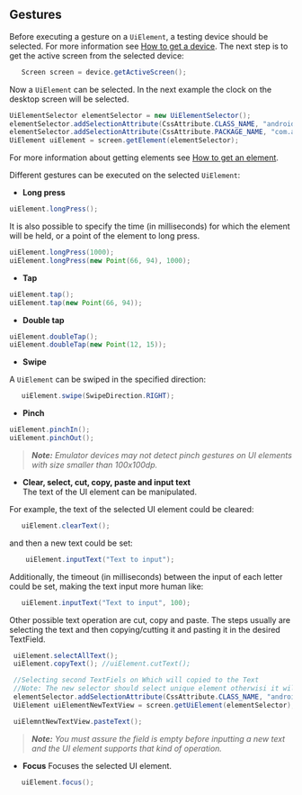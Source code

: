 ## Gestures ##

Before executing a gesture on a `UiElement`, a testing device should be selected. For more information see [How to get a device](get-device.md). The next step is to get the active screen from the selected device:
```java
   Screen screen = device.getActiveScreen();
```
Now a `UiElement` can be selected. In the next example the clock on the desktop screen will be selected.
```java
UiElementSelector elementSelector = new UiElementSelector();
elementSelector.addSelectionAttribute(CssAttribute.CLASS_NAME, "android.view.View");
elementSelector.addSelectionAttribute(CssAttribute.PACKAGE_NAME, "com.android.deskclock");
UiElement uiElement = screen.getElement(elementSelector);
```
For more information about getting elements see [How to get an element](get-element.md).

Different gestures can be executed on the selected `UiElement`:

 * **Long press**
```java
uiElement.longPress();
```
 It is also possible to specify the time (in milliseconds) for which the element will be held, or a point of the element to long press.
```java
uiElement.longPress(1000);
uiElement.longPress(new Point(66, 94), 1000);
```

* **Tap**
```java
uiElement.tap();
uiElement.tap(new Point(66, 94));
```

* **Double tap**
```java
uiElement.doubleTap();
uiElement.doubleTap(new Point(12, 15));
```

* **Swipe**

 A `UiElement` can be swiped in the specified direction:
```java
   uiElement.swipe(SwipeDirection.RIGHT);
```

* **Pinch**
```java
uiElement.pinchIn();
uiElement.pinchOut();
```
 >***Note:*** *Emulator devices may not detect pinch gestures on UI elements with size smaller than 100x100dp.*

* **Clear, select, cut, copy, paste and input text**  
 The text of the UI element can be manipulated.

 For example, the text of the selected UI element could be cleared:
```java
   uiElement.clearText();
```
 and then a new text could be set:
```java
    uiElement.inputText("Text to input");
```
 Additionally, the timeout (in milliseconds) between the input of each letter could be set, making the text input more human like:
```java
   uiElement.inputText("Text to input", 100);
```
Other possible text operation are cut, copy and paste. The steps usually are selecting the text and then copying/cutting it and pasting it in the desired TextField.
```java
 uiElement.selectAllText();
 uiElement.copyText(); //uiElement.cutText();

 //Selecting second TextFiels on Which will copied to the Text
 //Note: The new selector should select unique element otherwisi it will throw exception.
 elementSelector.addSelectionAttribute(CssAttribute.CLASS_NAME, "android.view.TextView");
 UiElement uiElementNewTextView = screen.getUiElement(elementSelector);

 uiElemntNewTextView.pasteText();
```

>***Note:*** *You must assure the field is empty before inputting a new text and the UI element supports that kind of operation.*

* **Focus**
 Focuses the selected UI element.
```java
   uiElement.focus();
```
